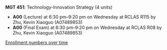 **MGT 451**: Technology-Innovation Strategy (4 units)

- **A00** (Lecture) at 6:30 pm–9:20 pm on Wednesday at RCLAS R115 by Zhu, Kevin Xiaoguo (A07489853)
- **A00** (Final Exam) at 6:30 pm–9:20 pm on Wednesday at RCLAS R08 by Zhu, Kevin Xiaoguo (A07489853)

[Enrollment numbers over time](./MGT451.tsv)
